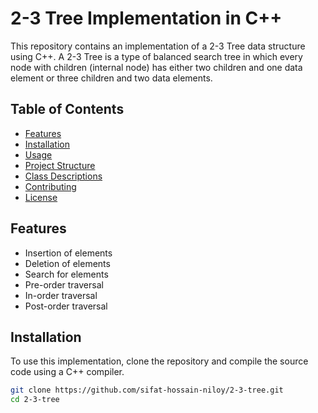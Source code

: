 # 2-3 Tree Implementation in C++

This repository contains an implementation of a 2-3 Tree data structure using C++. A 2-3 Tree is a type of balanced search tree in which every node with children (internal node) has either two children and one data element or three children and two data elements.

## Table of Contents

- [Features](#features)
- [Installation](#installation)
- [Usage](#usage)
- [Project Structure](#project-structure)
- [Class Descriptions](#class-descriptions)
- [Contributing](#contributing)
- [License](#license)

## Features

- Insertion of elements
- Deletion of elements
- Search for elements
- Pre-order traversal
- In-order traversal
- Post-order traversal

## Installation

To use this implementation, clone the repository and compile the source code using a C++ compiler.

```bash
git clone https://github.com/sifat-hossain-niloy/2-3-tree.git
cd 2-3-tree
